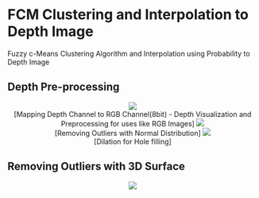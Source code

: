 # FCM Clustering and Interpolation to Depth Image
Fuzzy c-Means Clustering Algorithm and Interpolation using Probability to Depth Image

## Depth Pre-processing

<p align="center">
  <img src="https://user-images.githubusercontent.com/67869508/136716405-09ce2161-4627-41fe-906b-ed5f260ef0c5.png">
  <br> [Mapping Depth Channel to RGB Channel(8bit) - Depth Visualization and Preprocessing for uses like RGB Images]
  <img src="https://user-images.githubusercontent.com/67869508/136716428-06e1d646-e8e5-43f9-b9df-3696a747a291.png">
  <br> [Removing Outliers with Normal Distribution]
  <img src="https://user-images.githubusercontent.com/67869508/136716454-bcc3fbc6-6602-455a-aef5-5df9ba35b6be.png">
  <br> [Dilation for Hole filling]
</p>

## Removing Outliers with 3D Surface

<p align="center">
  <img src="https://user-images.githubusercontent.com/67869508/136716594-1a9085a7-9ff6-4958-995a-728e326ced13.png">
</p>
